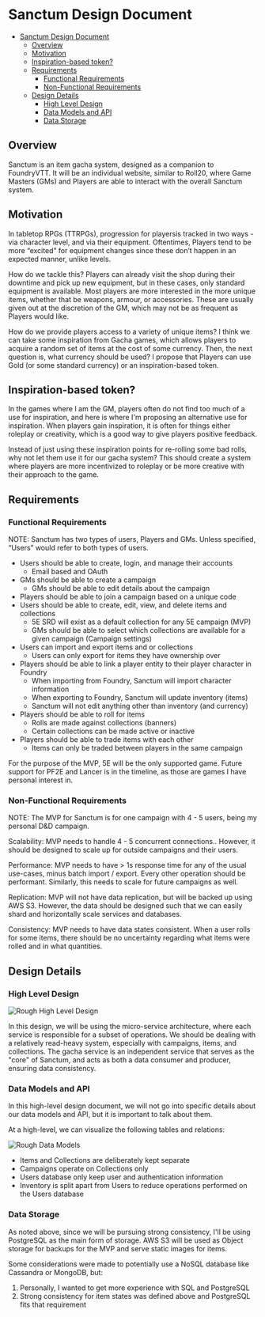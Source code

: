 # Sanctum Design Document

- [Sanctum Design Document](#sanctum-design-document)
  - [Overview](#overview)
  - [Motivation](#motivation)
  - [Inspiration-based token?](#inspiration-based-token)
  - [Requirements](#requirements)
    - [Functional Requirements](#functional-requirements)
    - [Non-Functional Requirements](#non-functional-requirements)
  - [Design Details](#design-details)
    - [High Level Design](#high-level-design)
    - [Data Models and API](#data-models-and-api)
    - [Data Storage](#data-storage)

## Overview
Sanctum is an item gacha system, designed as a companion to FoundryVTT. It will be an individual website, similar to Roll20, where Game Masters (GMs) and Players are able to interact with the overall Sanctum system.

## Motivation
In tabletop RPGs (TTRPGs), progression for playersis tracked in two ways - via character level, and via their equipment. Oftentimes, Players tend to be more “excited” for equipment changes since these don’t happen in an expected manner, unlike levels.

How do we tackle this? Players can already visit the shop during their downtime and pick up new equipment, but in these cases, only standard equipment is available. Most players are more interested in the more unique items, whether that be weapons, armour, or accessories. These are usually given out at the discretion of the GM, which may not be as frequent as Players would like.

How do we provide players access to a variety of unique items? I think we can take some inspiration from Gacha games, which allows players to acquire a random set of items at the cost of some currency. Then, the next question is, what currency should be used? I propose that Players can use Gold (or some standard currency) or an inspiration-based token.

## Inspiration-based token?
In the games where I am the GM, players often do not find too much of a use for inspiration, and here is where I'm proposing an alternative use for inspiration. When players gain inspiration, it is often for things either roleplay or creativity, which is a good way to give players positive feedback.

Instead of just using these inspiration points for re-rolling some bad rolls, why not let them use it for our gacha system? This should create a system where players are more incentivized to roleplay or be more creative with their approach to the game.

<div style="page-break-after: always;"></div>

## Requirements
### Functional Requirements
NOTE: Sanctum has two types of users, Players and GMs. Unless specified, “Users” would refer to both types of users.

- Users should be able to create, login, and manage their accounts
  - Email based and OAuth
- GMs should be able to create a campaign
  - GMs should be able to edit details about the campaign
- Players should be able to join a campaign based on a unique code
- Users should be able to create, edit, view, and delete items and collections
  - 5E SRD will exist as a default collection for any 5E campaign (MVP)
  - GMs should be able to select which collections are available for a given campaign (Campaign settings)
- Users can import and export items and or collections
  - Users can only export for items they have ownership over
- Players should be able to link a player entity to their player character in Foundry
  - When importing from Foundry, Sanctum will import character information
  - When exporting to Foundry, Sanctum will update inventory (items)
  - Sanctum will not edit anything other than inventory (and currency)
- Players should be able to roll for items
  - Rolls are made against collections (banners)
  - Certain collections can be made active or inactive
- Players should be able to trade items with each other
  - Items can only be traded between players in the same campaign

For the purpose of the MVP, 5E will be the only supported game. Future support for PF2E and Lancer is in the timeline, as those are games I have personal interest in.

<div style="page-break-after: always;"></div>

### Non-Functional Requirements
NOTE: The MVP for Sanctum is for one campaign with 4 - 5 users, being my personal D&D campaign.

Scalability: MVP needs to handle 4 - 5 concurrent connections.. However, it should be designed to scale up for outside campaigns and their users.

Performance: MVP needs to have > 1s response time for any of the usual use-cases, minus batch import / export. Every other operation should be performant. Similarly, this needs to scale for future campaigns as well.

Replication: MVP will not have data replication, but will be backed up using AWS S3. However, the data should be designed such that we can easily shard and horizontally scale services and databases.

Consistency: MVP needs to have data states consistent. When a user rolls for some items, there should be no uncertainty regarding what items were rolled and in what quantities.

<div style="page-break-after: always;"></div>

## Design Details
### High Level Design
![Rough High Level Design](/_images/High_LeveL_Design.png)

In this design, we will be using the micro-service architecture, where each service is responsible for a subset of operations. We should be dealing with a relatively read-heavy system, especially with campaigns, items, and collections. The gacha service is an independent service that serves as the "core" of Sanctum, and acts as both a data consumer and producer, ensuring data consistency.

<div style="page-break-after: always;"></div>

### Data Models and API
In this high-level design document, we will not go into specific details about our data models and API, but it is important to talk about them.

At a high-level, we can visualize the following tables and relations:

![Rough Data Models](/_images/Data_Models.png)

- Items and Collections are deliberately kept separate
- Campaigns operate on Collections only
- Users database only keep user and authentication information
- Inventory is split apart from Users to reduce operations performed on the Users database

<div style="page-break-after: always;"></div>

### Data Storage
As noted above, since we will be pursuing strong consistency, I'll be using PostgreSQL as the main form of storage. AWS S3 will be used as Object storage for backups for the MVP and serve static images for items.

Some considerations were made to potentially use a NoSQL database like Cassandra or MongoDB, but:

1. Personally, I wanted to get more experience with SQL and PostgreSQL
2. Strong consistency for item states was defined above and PostgreSQL fits that requirement

<div style="page-break-after: always;"></div>
